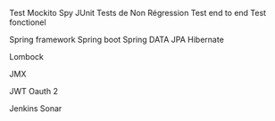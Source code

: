 Test
Mockito 
Spy 
JUnit 
Tests de Non Régression
Test end to end
Test fonctionel

Spring framework
Spring boot
Spring DATA JPA Hibernate 

Lombock

JMX 

JWT
Oauth 2

Jenkins
Sonar
